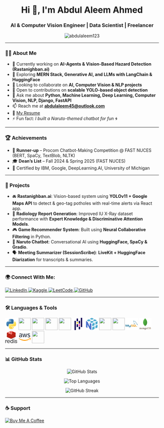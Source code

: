 <h1 align="center">Hi 👋, I'm Abdul Aleem Ahmed</h1>
<h3 align="center">AI & Computer Vision Engineer | Data Scientist | Freelancer</h3>

<p align="center">
  <img src="https://komarev.com/ghpvc/?username=abdulaleem123&label=Profile%20views&color=0e75b6&style=flat" alt="abdulaleem123" /> 
</p>

---

### 👨‍💻 About Me
- 🔭 Currently working on **AI-Agents & Vision-Based Hazard Detection (Rastanighban.ai)**
- 🌱 Exploring **MERN Stack, Generative AI, and LLMs with LangChain & HuggingFace**
- 👯 Looking to collaborate on **AI, Computer Vision & NLP projects**
- 🤝 Open to contributions on **scalable YOLO-based object detection**
- 💬 Ask me about **Python, Machine Learning, Deep Learning, Computer Vision, NLP, Django, FastAPI**
- 📫 Reach me at **abdulaleem45@outlook.com**
- 📄 [My Resume](#)
- ⚡ Fun fact: *I built a Naruto-themed chatbot for fun 🌀*

---

### 🏆 Achievements
- 🥈 **Runner-up** – Procom Chatbot-Making Competition @ FAST NUCES (BERT, SpaCy, TextBlob, NLTK)  
- 🎓 **Dean’s List** – Fall 2024 & Spring 2025 (FAST NUCES)  
- 📜 Certified by IBM, Google, DeepLearning.AI, University of Michigan  

---

### 🔬 Projects
- 🚘 **Rastanighban.ai**: Vision-based system using **YOLOv11 + Google Maps API** to detect & geo-tag potholes with real-time alerts via React app.  
- 🏥 **Radiology Report Generation**: Improved IU X-Ray dataset performance with **Expert Knowledge & Discriminative Attention Models**.  
- 🎮 **Game Recommender System**: Built using **Neural Collaborative Filtering** in Python.  
- 🤖 **Naruto Chatbot**: Conversational AI using **HuggingFace, SpaCy & Gradio**.  
- 🗣 **Meeting Summarizer (SessionScribe)**: **LiveKit + HuggingFace Diarization** for transcripts & summaries.  

---

### 🌍 Connect With Me:
<p align="left">
<a href="https://linkedin.com/in/abdul-aleem-ahmed-39355b1bb/" target="blank">
  <img align="center" src="https://raw.githubusercontent.com/rahuldkjain/github-profile-readme-generator/master/src/images/icons/Social/linked-in-alt.svg" alt="LinkedIn" height="30" width="40" />
</a>
<a href="https://kaggle.com/quinndevil" target="blank">
  <img align="center" src="https://raw.githubusercontent.com/rahuldkjain/github-profile-readme-generator/master/src/images/icons/Social/kaggle.svg" alt="Kaggle" height="30" width="40" />
</a>
<a href="https://leetcode.com/abdulaleem123" target="blank">
  <img align="center" src="https://raw.githubusercontent.com/rahuldkjain/github-profile-readme-generator/master/src/images/icons/Social/leet-code.svg" alt="LeetCode" height="30" width="40" />
</a>
<a href="https://github.com/abdulaleem123" target="blank">
  <img align="center" src="https://raw.githubusercontent.com/rahuldkjain/github-profile-readme-generator/master/src/images/icons/Social/github.svg" alt="GitHub" height="30" width="40" />
</a>
</p>

---

### 🛠️ Languages & Tools
<p align="left">
<a href="https://www.python.org" target="_blank"><img src="https://raw.githubusercontent.com/devicons/devicon/master/icons/python/python-original.svg" width="40" height="40"/></a>
<a href="https://pytorch.org/" target="_blank"><img src="https://www.vectorlogo.zone/logos/pytorch/pytorch-icon.svg" width="40" height="40"/></a>
<a href="https://www.tensorflow.org" target="_blank"><img src="https://www.vectorlogo.zone/logos/tensorflow/tensorflow-icon.svg" width="40" height="40"/></a>
<a href="https://scikit-learn.org/" target="_blank"><img src="https://upload.wikimedia.org/wikipedia/commons/0/05/Scikit_learn_logo_small.svg" width="40" height="40"/></a>
<a href="https://opencv.org/" target="_blank"><img src="https://www.vectorlogo.zone/logos/opencv/opencv-icon.svg" width="40" height="40"/></a>
<a href="https://pandas.pydata.org/" target="_blank"><img src="https://raw.githubusercontent.com/devicons/devicon/master/icons/pandas/pandas-original.svg" width="40" height="40"/></a>
<a href="https://numpy.org/" target="_blank"><img src="https://raw.githubusercontent.com/devicons/devicon/master/icons/numpy/numpy-original.svg" width="40" height="40"/></a>
<a href="https://fastapi.tiangolo.com/" target="_blank"><img src="https://cdn.worldvectorlogo.com/logos/fastapi.svg" width="40" height="40"/></a>
<a href="https://www.djangoproject.com/" target="_blank"><img src="https://cdn.worldvectorlogo.com/logos/django.svg" width="40" height="40"/></a>
<a href="https://www.mysql.com/" target="_blank"><img src="https://raw.githubusercontent.com/devicons/devicon/master/icons/mysql/mysql-original-wordmark.svg" width="40" height="40"/></a>
<a href="https://www.mongodb.com/" target="_blank"><img src="https://raw.githubusercontent.com/devicons/devicon/master/icons/mongodb/mongodb-original-wordmark.svg" width="40" height="40"/></a>
<a href="https://redis.io/" target="_blank"><img src="https://raw.githubusercontent.com/devicons/devicon/master/icons/redis/redis-original-wordmark.svg" width="40" height="40"/></a>
<a href="https://aws.amazon.com/" target="_blank"><img src="https://raw.githubusercontent.com/devicons/devicon/master/icons/amazonwebservices/amazonwebservices-original-wordmark.svg" width="40" height="40"/></a>
<a href="https://cloud.google.com/" target="_blank"><img src="https://www.vectorlogo.zone/logos/google_cloud/google_cloud-icon.svg" width="40" height="40"/></a>
</p>

---

### 📊 GitHub Stats
<p align="center">
  <img src="https://github-readme-stats.vercel.app/api?username=abdulaleem123&show_icons=true&theme=radical" alt="GitHub Stats" />
</p>
<p align="center">
  <img src="https://github-readme-stats.vercel.app/api/top-langs/?username=abdulaleem123&layout=compact&theme=radical" alt="Top Languages" />
</p>
<p align="center">
  <img src="https://github-readme-streak-stats.herokuapp.com/?user=abdulaleem123&theme=radical" alt="GitHub Streak" />
</p>

---

### ☕ Support
<p>
<a href="https://www.buymeacoffee.com/abdulaleem" target="_blank">
<img src="https://cdn.buymeacoffee.com/buttons/v2/default-yellow.png" height="50" width="210" alt="Buy Me A Coffee"/>
</a>
</p>
